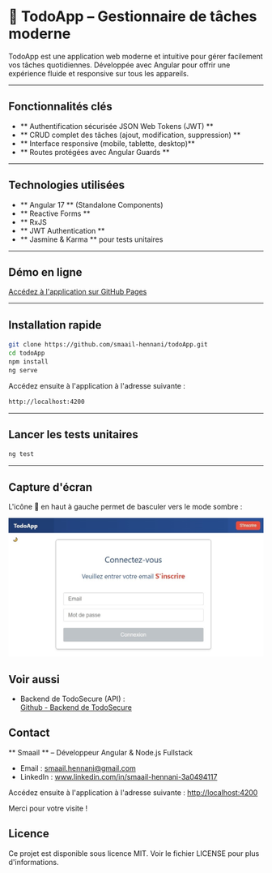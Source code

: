 # 📌 TodoApp – Gestionnaire de tâches moderne

TodoApp est une application web moderne et intuitive pour gérer facilement vos tâches quotidiennes. Développée avec Angular pour offrir une expérience fluide et responsive sur tous les appareils.

---

## Fonctionnalités clés

- ** Authentification sécurisée JSON Web Tokens (JWT) **
- ** CRUD complet des tâches (ajout, modification, suppression) **
- ** Interface responsive (mobile, tablette, desktop)** 
- ** Routes protégées avec Angular Guards ** 

---

## Technologies utilisées

- ** Angular 17 ** (Standalone Components)
- ** Reactive Forms ** 
- ** RxJS
- ** JWT Authentication ** 
- ** Jasmine & Karma ** pour tests unitaires

---

## Démo en ligne

[Accédez à l'application sur GitHub Pages](https://smaail-hennani.github.io/todoApp/login)

---

## Installation rapide

```bash
git clone https://github.com/smaail-hennani/todoApp.git
cd todoApp
npm install
ng serve
```

Accédez ensuite à l'application à l'adresse suivante :
```bash
http://localhost:4200
```

---

## Lancer les tests unitaires

```bash
ng test
```

---

## Capture d'écran

L'icône 🌙 en haut à gauche permet de basculer vers le mode sombre :

![Connexion TodoApp](src/assets/interface_todoApp.jpg)

## Voir aussi
- Backend de TodoSecure (API) :  
[Github - Backend de TodoSecure](https://github.com/smaailhennani-cloud/TodoSecure-API)

## Contact
** Smaail ** – Développeur Angular & Node.js Fullstack
- Email : smaail.hennani@gmail.com
- LinkedIn : www.linkedin.com/in/smaail-hennani-3a0494117


Accédez ensuite à l'application à l'adresse suivante : [http://localhost:4200](http://localhost:4200)

Merci pour votre visite !

## Licence
Ce projet est disponible sous licence MIT. Voir le fichier LICENSE pour plus d'informations.
